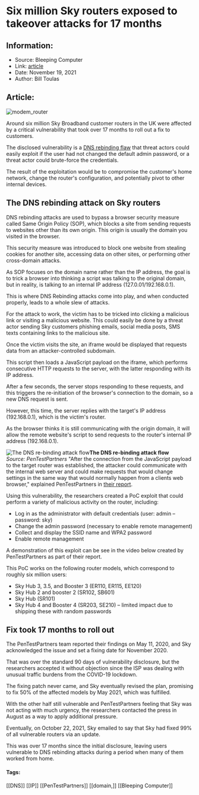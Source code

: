 # Six million Sky routers exposed to takeover attacks for 17 months
### 

## Information:
+ Source: Bleeping Computer
+ Link: [article](https://www.bleepingcomputer.com/news/security/six-million-sky-routers-exposed-to-takeover-attacks-for-17-months/)
+ Date: November 19, 2021
+ Author: Bill Toulas


## Article:
![modem_router](https://www.bleepstatic.com/content/hl-images/2021/11/19/modem_router.jpg?rand=827220111)


Around six million Sky Broadband customer routers in the UK were affected by a critical vulnerability that took over 17 months to roll out a fix to customers.


The disclosed vulnerability is a [DNS rebinding flaw](https://www.bleepingcomputer.com/news/security/bluestacks-flaw-lets-attackers-remotely-control-android-emulator/) that threat actors could easily exploit if the user had not changed the default admin password, or a threat actor could brute-force the credentials.


The result of the exploitation would be to compromise the customer's home network, change the router's configuration, and potentially pivot to other internal devices.


The DNS rebinding attack on Sky routers
---------------------------------------


DNS rebinding attacks are used to bypass a browser security measure called Same Origin Policy (SOP), which blocks a site from sending requests to websites other than its own origin. This origin is usually the domain you visited in the browser.


This security measure was introduced to block one website from stealing cookies for another site, accessing data on other sites, or performing other cross-domain attacks.


As SOP focuses on the domain name rather than the IP address, the goal is to trick a browser into thinking a script was talking to the original domain, but in reality, is talking to an internal IP address (127.0.01/192.168.0.1).


This is where DNS Rebinding attacks come into play, and when conducted properly, leads to a whole slew of attacks.


For the attack to work, the victim has to be tricked into clicking a malicious link or visiting a malicious website. This could easily be done by a threat actor sending Sky customers phishing emails, social media posts, SMS texts containing links to the malicious site.


Once the victim visits the site, an iframe would be displayed that requests data from an attacker-controlled subdomain.


This script then loads a JavaScript payload on the iframe, which performs consecutive HTTP requests to the server, with the latter responding with its IP address.


After a few seconds, the server stops responding to these requests, and this triggers the re-initiation of the browser's connection to the domain, so a new DNS request is sent.


However, this time, the server replies with the target's IP address (192.168.0.1), which is the victim's router.


As the browser thinks it is still communicating with the origin domain, it will allow the remote website's script to send requests to the router's internal IP address (192.168.0.1).



![The DNS re-binding attack flow](https://www.bleepstatic.com/images/news/u/1220909/Diagrams/diagram(1).jpg)**The DNS re-binding attack flow**  
*Source: PenTestPartners*
"After the connection from the JavaScript payload to the target router was established, the attacker could communicate with the internal web server and could make requests that would change settings in the same way that would normally happen from a clients web browser," explained PenTestPartners in [their report](https://www.pentestpartners.com/security-blog/skyfail-6-million-routers-left-exposed/).


Using this vulnerability, the researchers created a PoC exploit that could perform a variety of malicious activity on the router, including:


* Log in as the administrator with default credentials (user: admin – password: sky)
* Change the admin password (necessary to enable remote management)
* Collect and display the SSID name and WPA2 password
* Enable remote management


A demonstration of this exploit can be see in the video below created by PenTestPartners as part of their report.



This PoC works on the following router models, which correspond to roughly six million users:


* Sky Hub 3, 3.5, and Booster 3 (ER110, ER115, EE120)
* Sky Hub 2 and booster 2 (SR102, SB601)
* Sky Hub (SR101)
* Sky Hub 4 and Booster 4 (SR203, SE210) – limited impact due to shipping these with random passwords


Fix took 17 months to roll out
------------------------------


The PenTestPartners team reported their findings on May 11, 2020, and Sky acknowledged the issue and set a fixing date for November 2020.


That was over the standard 90 days of vulnerability disclosure, but the researchers accepted it without objection since the ISP was dealing with unusual traffic burdens from the COVID-19 lockdown.


The fixing patch never came, and Sky eventually revised the plan, promising to fix 50% of the affected models by May 2021, which was fulfilled.


With the other half still vulnerable and PenTestPartners feeling that Sky was not acting with much urgency, the researchers contacted the press in August as a way to apply additional pressure.


Eventually, on October 22, 2021, Sky emailed to say that Sky had fixed 99% of all vulnerable routers via an update.


This was over 17 months since the initial disclosure, leaving users vulnerable to DNS rebinding attacks during a period when many of them worked from home.




#### Tags:
[[DNS]] [[IP]] [[PenTestPartners]] [[domain,]] [[Bleeping Computer]]
